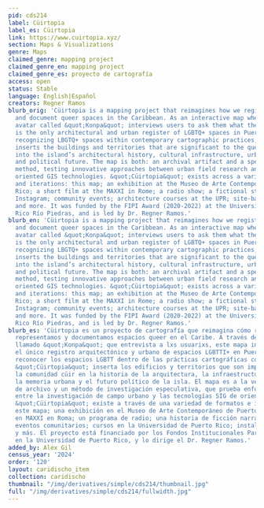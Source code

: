 ```yaml
---
pid: cds214
label: Cüirtopia
label_es: Cüirtopia
link: https://www.cuirtopia.xyz/
section: Maps & Visualizations
genre: Maps
claimed_genre: mapping project
claimed_genre_en: mapping project
claimed_genre_es: proyecto de cartografía
access: open
status: Stable
language: English|Español
creators: Regner Ramos
blurb_orig: 'Cüirtopia is a mapping project that reimagines how we register, represent,
  and document queer spaces in the Caribbean. As an interactive map where a digital
  avatar called &quot;Konpa&quot; interviews users to ask them what they know, it
  is the only architectural and urban register of LGBTQ+ spaces in Puerto Rico. By
  recognizing LBGTQ+ spaces within contemporary cartographic practices, &quot;Cüirtopia&quot;
  inserts the buildings and territories that are significant to the queer community
  into the island’s architectural history, cultural infrastructure, urban memory,
  and political future. The map is both: an archival artifact and a speculative research
  method, testing innovative approaches between urban field research and socially
  oriented GIS technologies. &quot;Cüirtopia&quot; exists across a variety of formats
  and iterations: this map; an exhibition at the Museo de Arte Contemporáneo de Puerto
  Rico; a short film at the MAXXI in Rome; a radio show; a fictional story told via
  Instagram; community events; architecture courses at the UPR; site-based installations;
  and more. It was funded by the FIPI Award (2020-2022) at the University of Puerto
  Rico Río Piedras, and is led by Dr. Regner Ramos.'
blurb_en: 'Cüirtopia is a mapping project that reimagines how we register, represent,
  and document queer spaces in the Caribbean. As an interactive map where a digital
  avatar called &quot;Konpa&quot; interviews users to ask them what they know, it
  is the only architectural and urban register of LGBTQ+ spaces in Puerto Rico. By
  recognizing LBGTQ+ spaces within contemporary cartographic practices, &quot;Cüirtopia&quot;
  inserts the buildings and territories that are significant to the queer community
  into the island’s architectural history, cultural infrastructure, urban memory,
  and political future. The map is both: an archival artifact and a speculative research
  method, testing innovative approaches between urban field research and socially
  oriented GIS technologies. &quot;Cüirtopia&quot; exists across a variety of formats
  and iterations: this map; an exhibition at the Museo de Arte Contemporáneo de Puerto
  Rico; a short film at the MAXXI in Rome; a radio show; a fictional story told via
  Instagram; community events; architecture courses at the UPR; site-based installations;
  and more. It was funded by the FIPI Award (2020-2022) at the University of Puerto
  Rico Río Piedras, and is led by Dr. Regner Ramos.'
blurb_es: 'Cüirtopia es un proyecto de cartografía que reimagina cómo registramos,
  representamos y documentamos espacios queer en el Caribe. A través de un avatar
  llamado &quot;Konpa&quot; que entrevista a lxs usuarixs, este mapa interactivo es
  el único registro arquitectónico y urbano de espacios LGBTTI+ en Puerto Rico. Al
  reconocer los espacios LGBTT dentro de las prácticas cartográficas contemporáneas,
  &quot;Cüirtopia&quot; inserta los edificios y territorios que son importantes para
  la comunidad cüir en la historia de la arquitectura, la infraestructura cultural,
  la memoria urbana y el futuro político de la isla. El mapa es a la vez: un artefacto
  de archivo y un método de investigación especulativa, que prueba enfoques innovadores
  entre la investigación de campo urbano y las tecnologías SIG de orientación social.
  &quot;Cüirtopia&quot; existe a través de una variedad de formatos e iteraciones:
  este mapa; una exhibición en el Museo de Arte Contemporáneo de Puerto Rico; un cortometraje
  en MAXXI en Roma; un programa de radio; una historia de ficción narrada en Instagram;
  eventos comunitarios; cursos en la Universidad de Puerto Rico; instalaciones in-situ;
  y más. El proyecto está financiado por los Fondos Institucionales Para la Investigación
  en la Universidad de Puerto Rico, y lo dirige el Dr. Regner Ramos.'
added_by: Alex Gil
census_year: '2024'
order: '120'
layout: caridischo_item
collection: caridischo
thumbnail: "/img/derivatives/simple/cds214/thumbnail.jpg"
full: "/img/derivatives/simple/cds214/fullwidth.jpg"
---
```

